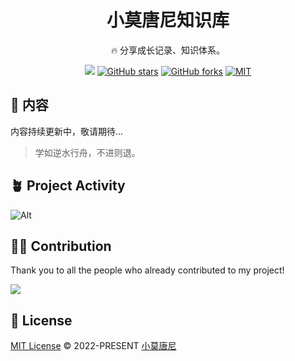 
<h1 align="center">小莫唐尼知识库</h1>

<p align="center">
🔥 分享成长记录、知识体系。
</p>

<p align="center">
<a href="https://space.bilibili.com/109654087"><img src="https://img.shields.io/badge/dynamic/json?labelColor=FE7398&logo=bilibili&logoColor=white&label=bilibili%20fans&color=00aeec&query=%24.data.totalSubs&url=https%3A%2F%2Fapi.spencerwoo.com%2Fsubstats%2F%3Fsource%3Dbilibili%26queryKey%3D109654087" /></a>
<a href="https://github.com/XiaoMoDonnie/docs" target="__blank"><img alt="GitHub stars" src="https://img.shields.io/github/stars/XiaoMoDonnie/docs?style=social"></a>
<a href="https://github.com/XiaoMoDonnie/docs/network"><img alt="GitHub forks" src="https://img.shields.io/github/forks/XiaoMoDonnie/docs?style=social"></a>
<a href="https://github.com/XiaoMoDonnie/docs" target="__blank"><img alt="MIT" src="https://img.shields.io/github/license/XiaoMoDonnie/docs"></a>

## 📓 内容

内容持续更新中，敬请期待...

> 学如逆水行舟，不进则退。


## 🪴 Project Activity

![Alt](https://repobeats.axiom.co/api/embed/384181d12f85b1c3d215e902ae265dc14eeea75b.svg "Repobeats analytics image")

## 🧑‍💻 Contribution

Thank you to all the people who already contributed to my project!

<a href="https://github.com/XiaoMoDonnie/docs/graphs/contributors"><img src="https://github.com/XiaoMoDonnie/docs/blob/main/CONTRIBUTORS.svg" /></a>

## 📄 License

[MIT License](https://github.com/XiaoMoDonnie/docs/blob/main/LICENSE) © 2022-PRESENT [小莫唐尼](https://github.com/XiaoMoDonnie)
